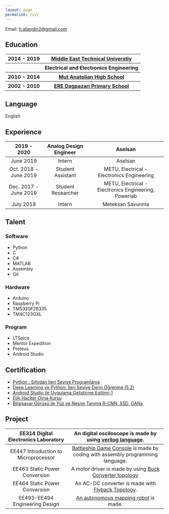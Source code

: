 ```yaml
---
layout: page
permalink: /cv/
---
```


Email: [h.aliaydin2@gmail.com](mailto:h.aliaydin2@gmail.com)

## Education

<table style="width:100%">
  <tr>
    <th>2014 - 2019 </th>
    <th><a href="https://eee.metu.edu.tr/">Middle East Technical Universtiy</a></th>
  </tr>
  <tr>
    <th></th>
    <th>Electrical and Electronics Engineering</th>
  </tr>
  <tr>
    <th>2010 - 2014</th>
    <th><a href = "http://mutanadolu.meb.k12.tr/">Mut Anatolian High School</a></th>
  </tr>
  <tr>
    <th>2002 - 2010</th>
    <th><a href = "http://eredagpazariilkokulu-ortaokulu.meb.k12.tr/">ERE Dagpazari Primary School</a></th>
  </tr>
</table>


## Language

English

## Experience 

| 2019 - 2020 | Analog Design Engineer | Aselsan |
| :------: | :-------: | :-------: |
| June 2019 | Intern | Aselsan | 
|Oct. 2018 - June 2019|Student Assistant |  METU, Electrical - Electronics Engineering|
|Dec. 2017 - June 2019 | Student Researcher| METU, Electrical - Electronics Engineering, Powerlab|
|July 2018| Intern | Meteksan Savunma|

## Talent

### Software
- Python
- C
- C#
- MATLAB
- Assembly
- Git

### Hardware
- Arduino
- Raspberry Pi
- TMS320F28335
- TM4C123GXL

### Program
- LTSpice
- Mentor Expedition
- Proteus
- Android Studio

## Certification
- [Python : Sıfırdan İleri Seviye Programlama](https://www.udemy.com/certificate/UC-OEFPU7XA/)
- [Deep Learning ve Python: İleri Seviye Derin Öğrenme (5.2)](https://www.udemy.com/certificate/UC-JJDMX7S0/)
- [Android Studio ile Uygulama Gelistirme Egitimi-1](https://www.udemy.com/certificate/UC-K2WTT338/)
- [Etik Hacker Olma Kursu](https://www.udemy.com/certificate/UC-e468e9cc-02f0-43d7-9cee-be3a4b375324/)
- [Bilgisayar Görüşü ile Yüz ve Nesne Tanıma R-CNN, SSD, GANs](https://www.udemy.com/certificate/UC-b27f9c9d-fbd7-46f1-a966-da9753b308da/)

## Project

|EE314 Digital Electronics Laboratory| An digital osciloscope is made by using [verilog language](https://github.com/aliaydin96/proje).|
| :------: | :-------: |
|EE447 Introduction to Microprocessor |  [Battleship Game Console](https://github.com/aliaydin96/Battleship_Game_Console) is made by coding with assembly programming language. |
|EE463 Static Power Conversion| A motor driver is made by using [Buck Converter topology](https://github.com/nailtosun/EE-463-Hardware-Project)|
|EE464 Static Power Conversion|An AC-DC converter is made with [Flyback Topology](https://github.com/aliaydin96/EE464_Hardware_Project).|
|EE493-EE494 Engineering Design|[An autonomous mapping robot](https://github.com/aliaydin96/EngineeringDesign) is made.|







